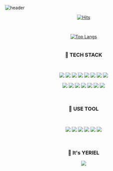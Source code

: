 ![header](https://capsule-render.vercel.app/api?type=waving&color=0:006888,100:089E99&text=YERIEL%20RYU&fontColor=ffffff&height=163&animation=twinkling&fontAlign=82&fontAlignY=35&fontSize=45)


<div align='center'>


[![Hits](https://hits.seeyoufarm.com/api/count/incr/badge.svg?url=https%3A%2F%2Fgithub.com%2FYERIEL-RYU%2Fhit-counter&count_bg=%23FFA8A8&title_bg=%23FF8AAE&icon=hey.svg&icon_color=%23E7E7E7&title=hits&edge_flat=true)](https://github.com/YERIEL-RYU)

  
<br />
  
[![Top Langs](https://github-readme-stats.vercel.app/api/top-langs/?username=YERIEL-RYU&layout=compact)](https://github.com/YERIEL-RYU/github-readme-stats)
<br />
<br />
  
  <h3>🎱 TECH STACK </h3>
<br />
  
  <img src="https://img.shields.io/badge/React-61DAFB?style=flat-square&logo=React&logoColor=white"/>  <img src="https://img.shields.io/badge/JavaScript-F7DF1E?style=flat-square&logo=JavaScript&logoColor=white"/>  <img src="https://img.shields.io/badge/Redux-764ABC?style=flat-square&logo=Redux&logoColor=white"/> <img src="https://img.shields.io/badge/MaterialUI-007FFF?style=flat-square&logo=MUI&logoColor=white"/> <img src="https://img.shields.io/badge/CSS-1572B6?style=flat-square&logo=CSS3&logoColor=white"/> <img src="https://img.shields.io/badge/StyledComponents-F7B500?style=flat-square&logo=styledcomponents&logoColor=white"/> <img src="https://img.shields.io/badge/HTML5-E34F26?style=flat-square&logo=HTML5&logoColor=white"/> <img src="https://img.shields.io/badge/jQuery-0769AD?style=flat-square&logo=jQuery&logoColor=white"/> 
<br />
  
  <img src="https://img.shields.io/badge/Python-3776AB?style=flat-square&logo=Python&logoColor=white"/> <img src="https://img.shields.io/badge/Node.js-339933?style=flat-square&logo=Node.js&logoColor=white"/> <img src="https://img.shields.io/badge/Django-092E20?style=flat-square&logo=Django&logoColor=white"/> <img src="https://img.shields.io/badge/ApolloGraphQL-311C87?style=flat-square&logo=ApolloGraphQL&logoColor=white"/> <img src="https://img.shields.io/badge/Docker-2496ED?style=flat-square&logo=Docker&logoColor=white"/> <img src="https://img.shields.io/badge/GraphQL-E10098?style=flat-square&logo=GraphQL&logoColor=white"/> <img src="https://img.shields.io/badge/PostgreSQL-4169E1?style=flat-square&logo=PostgreSQL&logoColor=white"/>
  
<br />
  
  <h3>🎱 USE TOOL </h3>
<br />

<img src="https://img.shields.io/badge/VisualStudioCode-007ACC?style=flat-square&logo=VisualStudioCode&logoColor=white"/> <img src="https://img.shields.io/badge/Git-F05032?style=flat-square&logo=Git&logoColor=white"/> <img src="https://img.shields.io/badge/GitHub-181717?style=flat-square&logo=GitHub&logoColor=white"/> <img src="https://img.shields.io/badge/CodePen-006888?style=flat-square&logo=CodePen&logoColor=white"/> <img src="https://img.shields.io/badge/CodeSandbox-006888?style=flat-square&logo=CodeSandbox&logoColor=white"/> <img src="https://img.shields.io/badge/Sketch-F7B500?style=flat-square&logo=Sketch&logoColor=white"/>

  <br />
  
  <h3>🎱 It's YERIEL</h3>
  <a href="https://instagram.com/r_0o0_j">
    <img src="https://img.shields.io/badge/Instagram-E4405F?style=flat-square&logo=Instagram&logoColor=white"/> 
  </a>
<br />

</div>
  
<!---
YERIEL-RYU/YERIEL-RYU is a ✨ special ✨ repository because its `README.md` (this file) appears on your GitHub profile.
You can click the Preview link to take a look at your changes.
--->


<!-- ![](https://komarev.com/ghpvc/?username=YERIEL-RYUe&style=flat-square&color=006888) -->

